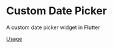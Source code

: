 # Custom Date Picker

A custom date picker widget in Flutter

[Usage](https://user-images.githubusercontent.com/5819939/182760489-6851252c-7a29-4cd5-99fc-a2e21bd8fe93.mp4)

